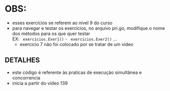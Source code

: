 # OBS:
- esses exercícios se referem ao nível 9 do curso
- para navegar e testar os exercicios, no arquivo pri.go, modifique o nome dos métodos para os que quer testar <br>
EX:  ``` exercicios.Exer1()``` - ``` exercicios.Exer2()``` ...
  * exercicio 7 não foi colocado por se tratar de um vídeo

## DETALHES
- este código é referente às praticas de execução simultânea e concorrencia
- inicia a partir do vídeo 139
